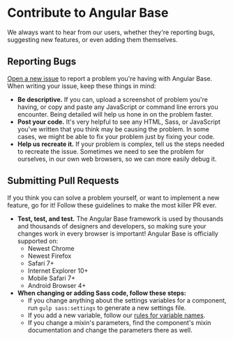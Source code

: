 # Contribute to Angular Base

We always want to hear from our users, whether they're reporting bugs, suggesting new features, or even adding them themselves.

## Reporting Bugs

[Open a new issue](https://github.com/base-apps/angular-base/issues/new) to report a problem you're having with Angular Base. When writing your issue, keep these things in mind:

 - **Be descriptive.** If you can, upload a screenshot of problem you're having, or copy and paste any JavaScript or command line errors you encounter. Being detailed will help us hone in on the problem faster.
 - **Post your code.** It's very helpful to see any HTML, Sass, or JavaScript you've written that you think may be causing the problem. In some cases, we might be able to fix your problem just by fixing your code.
 - **Help us recreate it.** If your problem is complex, tell us the steps needed to recreate the issue. Sometimes we need to see the problem for ourselves, in our own web browsers, so we can more easily debug it.

## Submitting Pull Requests

If you think you can solve a problem yourself, or want to implement a new feature, go for it! Follow these guidelines to make the most killer PR ever.

 - **Test, test, and test.** The Angular Base framework is used by thousands and thousands of designers and developers, so making sure your changes work in every browser is important! Angular Base is officially supported on:
   - Newest Chrome
   - Newest Firefox
   - Safari 7+
   - Internet Explorer 10+
   - Mobile Safari 7+
   - Android Browser 4+
 - **When changing or adding Sass code, follow these steps:**
   - If you change anything about the settings variables for a component, run `gulp sass:settings` to generate a new settings file.
   - If you add a new variable, follow our [rules for variable names](https://github.com/base-apps/angular-base/wiki/Variable-Naming).
   - If you change a mixin's parameters, find the component's mixin documentation and change the parameters there as well.
